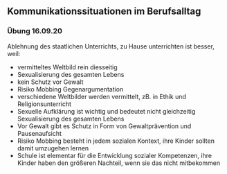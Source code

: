 ## Kommunikationssituationen im Berufsalltag

### Übung 16.09.20
Ablehnung des staatlichen Unterrichts, zu Hause unterrichten ist besser, weil:
- vermitteltes Weltbild rein diesseitig
- Sexualisierung des gesamten Lebens
- kein Schutz vor Gewalt
- Risiko Mobbing
Gegenargumentation
- verschiedene Weltbilder werden vermittelt, zB. in Ethik und
  Religionsunterricht
- Sexuelle Aufklärung ist wichtig und bedeutet nicht gleichzeitig Sexualisierung
  des gesamten Lebens
- Vor Gewalt gibt es Schutz in Form von Gewaltprävention und Pausenaufsicht
- Risiko Mobbing besteht in jedem sozialen Kontext, ihre Kinder sollten damit
  umzugehen lernen
- Schule ist elementar für die Entwicklung sozialer Kompetenzen, ihre Kinder
  haben den größeren Nachteil, wenn sie das nicht mitbekommen
